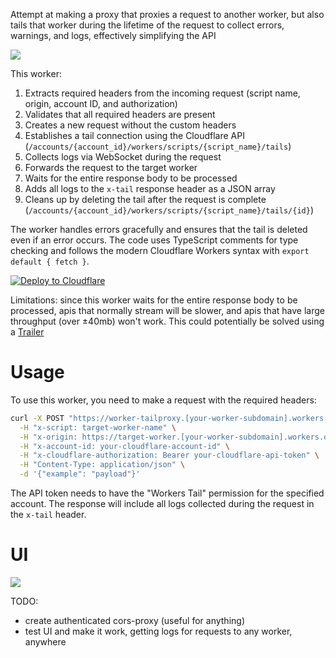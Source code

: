 Attempt at making a proxy that proxies a request to another worker, but also tails that worker during the lifetime of the request to collect errors, warnings, and logs, effectively simplifying the API

[![](https://b.lmpify.com/Iteration_1)](https://lmpify.com/what-api-does-wrang-xqit6l0)


This worker:

1. Extracts required headers from the incoming request (script name, origin, account ID, and authorization)
2. Validates that all required headers are present
3. Creates a new request without the custom headers
4. Establishes a tail connection using the Cloudflare API (`/accounts/{account_id}/workers/scripts/{script_name}/tails`)
5. Collects logs via WebSocket during the request
6. Forwards the request to the target worker
7. Waits for the entire response body to be processed
8. Adds all logs to the `x-tail` response header as a JSON array
9. Cleans up by deleting the tail after the request is complete (`/accounts/{account_id}/workers/scripts/{script_name}/tails/{id}`)

The worker handles errors gracefully and ensures that the tail is deleted even if an error occurs. The code uses TypeScript comments for type checking and follows the modern Cloudflare Workers syntax with `export default { fetch }`.

[![Deploy to Cloudflare](https://deploy.workers.cloudflare.com/button)](https://deploy.workers.cloudflare.com/?url=https://github.com/janwilmake/worker-tailproxy/tree/main) <!-- for easy deployment, ensure to add this into the readme of the created project -->

Limitations: since this worker waits for the entire response body to be processed, apis that normally stream will be slower, and apis that have large throughput (over ±40mb) won't work. This could potentially be solved using a [Trailer](https://reader.llmtext.com/md/developer.mozilla.org/en-US/docs/Web/HTTP/Reference/Headers/Trailer)

# Usage


To use this worker, you need to make a request with the required headers:

```bash
curl -X POST "https://worker-tailproxy.[your-worker-subdomain].workers.dev/" \
  -H "x-script: target-worker-name" \
  -H "x-origin: https://target-worker.[your-worker-subdomain].workers.dev" \
  -H "x-account-id: your-cloudflare-account-id" \
  -H "x-cloudflare-authorization: Bearer your-cloudflare-api-token" \
  -H "Content-Type: application/json" \
  -d '{"example": "payload"}'
```

The API token needs to have the "Workers Tail" permission for the specified account. The response will include all logs collected during the request in the `x-tail` header.

# UI

[![](https://b.lmpify.com/Making_A_UI)](https://lmpify.com/httpsuithubcomj-wwbl3d0)

TODO:

- create authenticated cors-proxy (useful for anything)
- test UI and make it work, getting logs for requests to any worker, anywhere

